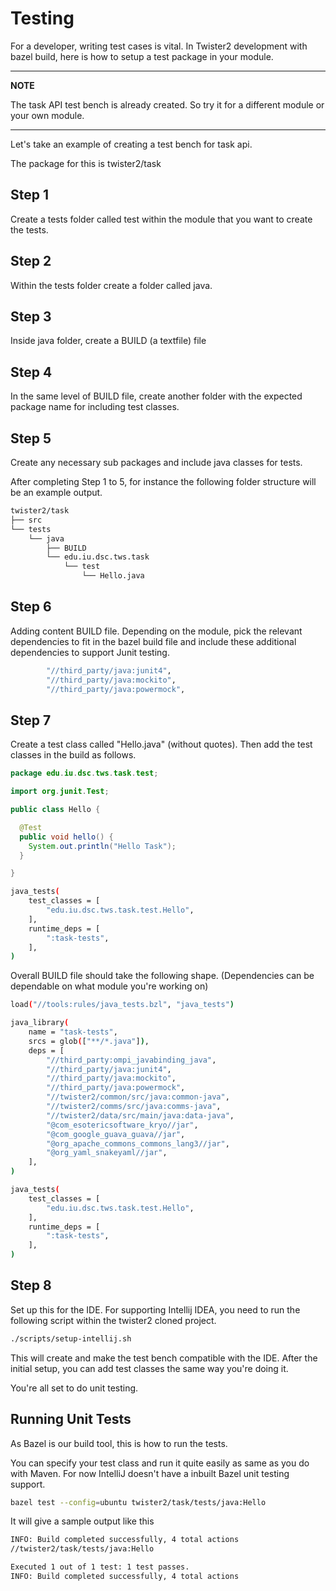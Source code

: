 # Testing

For a developer, writing test cases is vital. In Twister2 development with bazel build, here is how
to setup a test package in your module. 

---
**NOTE**

The task API test bench is already created. So try it for a different module or your own module. 

---

Let's take an example of creating a test bench for task api. 

The package for this is twister2/task

## Step 1

Create a tests folder called test within the module that you want to create the 
tests. 

## Step 2

Within the tests folder create a folder called java. 

## Step 3 

Inside java folder, create a BUILD (a textfile) file

## Step 4

In the same level of BUILD file, create another folder with the expected package name
for including test classes.  



## Step 5 

Create any necessary sub packages and include java classes for tests. 

After completing Step 1 to 5, for instance the following folder structure will be an example 
output. 


```bash
twister2/task
├── src
└── tests
    └── java
        ├── BUILD
        └── edu.iu.dsc.tws.task
            └── test
                └── Hello.java
```

## Step 6

Adding content BUILD file. Depending on the module, pick the relevant dependencies to fit in the 
bazel build file and include these additional dependencies to support Junit testing. 

```bash
        "//third_party/java:junit4",
        "//third_party/java:mockito",
        "//third_party/java:powermock",
```

## Step 7

Create a test class called "Hello.java" (without quotes). Then add the test classes in the build
as follows. 

```java
package edu.iu.dsc.tws.task.test;

import org.junit.Test;

public class Hello {

  @Test
  public void hello() {
    System.out.println("Hello Task");
  }

}
```

```bash
java_tests(
    test_classes = [
        "edu.iu.dsc.tws.task.test.Hello",
    ],
    runtime_deps = [
        ":task-tests",
    ],
)
```

Overall BUILD file should take the following shape. (Dependencies can be dependable on what module 
you're working on)

```bash
load("//tools:rules/java_tests.bzl", "java_tests")

java_library(
    name = "task-tests",
    srcs = glob(["**/*.java"]),
    deps = [
        "//third_party:ompi_javabinding_java",
        "//third_party/java:junit4",
        "//third_party/java:mockito",
        "//third_party/java:powermock",
        "//twister2/common/src/java:common-java",
        "//twister2/comms/src/java:comms-java",
        "//twister2/data/src/main/java:data-java",
        "@com_esotericsoftware_kryo//jar",
        "@com_google_guava_guava//jar",
        "@org_apache_commons_commons_lang3//jar",
        "@org_yaml_snakeyaml//jar",
    ],
)

java_tests(
    test_classes = [
        "edu.iu.dsc.tws.task.test.Hello",
    ],
    runtime_deps = [
        ":task-tests",
    ],
)
```

## Step 8

Set up this for the IDE. For supporting Intellij IDEA, you need to run the following script within
the twister2 cloned project. 

```bash
./scripts/setup-intellij.sh
```

This will create and make the test bench compatible with the IDE. After the initial setup, you 
can add test classes the same way you're doing it.

You're all set to do unit testing. 


## Running Unit Tests

As Bazel is our build tool, this is how to run the tests. 

You can specify your test class and run it quite easily as same as you do with Maven. 
For now IntelliJ doesn't have a inbuilt Bazel unit testing support.  

```bash
bazel test --config=ubuntu twister2/task/tests/java:Hello
```

It will give a sample output like this

```bash
INFO: Build completed successfully, 4 total actions
//twister2/task/tests/java:Hello                                         PASSED in 0.3s

Executed 1 out of 1 test: 1 test passes.
INFO: Build completed successfully, 4 total actions

```
  